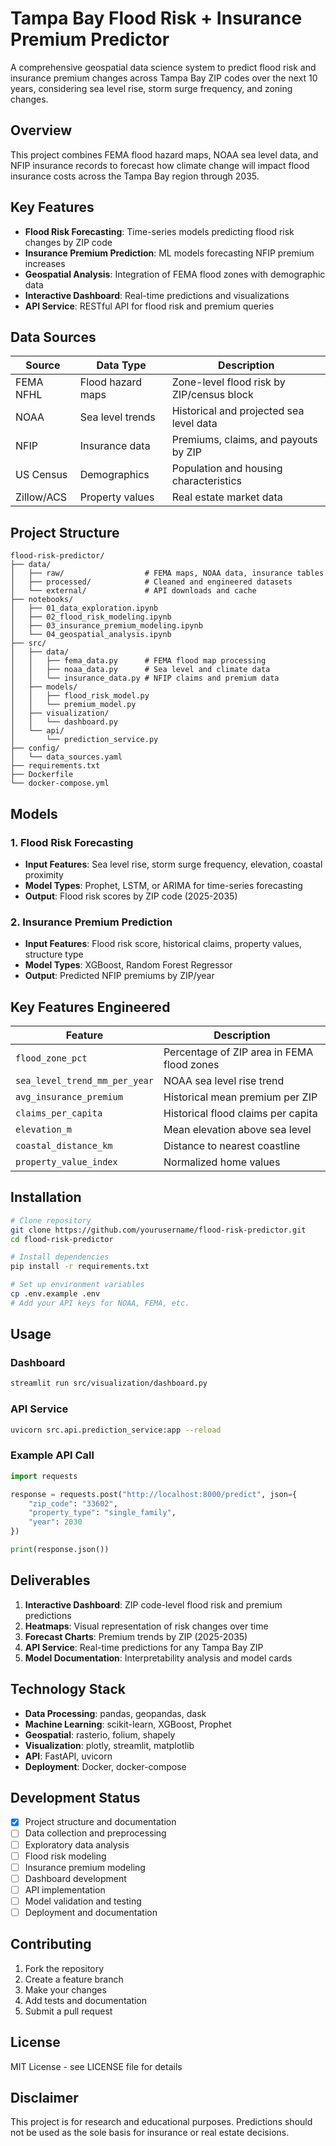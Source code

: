 # Tampa Bay Flood Risk + Insurance Premium Predictor

A comprehensive geospatial data science system to predict flood risk and insurance premium changes across Tampa Bay ZIP codes over the next 10 years, considering sea level rise, storm surge frequency, and zoning changes.

## Overview

This project combines FEMA flood hazard maps, NOAA sea level data, and NFIP insurance records to forecast how climate change will impact flood insurance costs across the Tampa Bay region through 2035.

## Key Features

- **Flood Risk Forecasting**: Time-series models predicting flood risk changes by ZIP code
- **Insurance Premium Prediction**: ML models forecasting NFIP premium increases
- **Geospatial Analysis**: Integration of FEMA flood zones with demographic data
- **Interactive Dashboard**: Real-time predictions and visualizations
- **API Service**: RESTful API for flood risk and premium queries

## Data Sources

| Source | Data Type | Description |
|--------|-----------|-------------|
| FEMA NFHL | Flood hazard maps | Zone-level flood risk by ZIP/census block |
| NOAA | Sea level trends | Historical and projected sea level data |
| NFIP | Insurance data | Premiums, claims, and payouts by ZIP |
| US Census | Demographics | Population and housing characteristics |
| Zillow/ACS | Property values | Real estate market data |

## Project Structure

```
flood-risk-predictor/
├── data/
│   ├── raw/                  # FEMA maps, NOAA data, insurance tables
│   ├── processed/            # Cleaned and engineered datasets
│   └── external/             # API downloads and cache
├── notebooks/
│   ├── 01_data_exploration.ipynb
│   ├── 02_flood_risk_modeling.ipynb
│   ├── 03_insurance_premium_modeling.ipynb
│   └── 04_geospatial_analysis.ipynb
├── src/
│   ├── data/
│   │   ├── fema_data.py      # FEMA flood map processing
│   │   ├── noaa_data.py      # Sea level and climate data
│   │   └── insurance_data.py # NFIP claims and premium data
│   ├── models/
│   │   ├── flood_risk_model.py
│   │   └── premium_model.py
│   ├── visualization/
│   │   └── dashboard.py
│   └── api/
│       └── prediction_service.py
├── config/
│   └── data_sources.yaml
├── requirements.txt
├── Dockerfile
└── docker-compose.yml
```

## Models

### 1. Flood Risk Forecasting
- **Input Features**: Sea level rise, storm surge frequency, elevation, coastal proximity
- **Model Types**: Prophet, LSTM, or ARIMA for time-series forecasting
- **Output**: Flood risk scores by ZIP code (2025-2035)

### 2. Insurance Premium Prediction
- **Input Features**: Flood risk score, historical claims, property values, structure type
- **Model Types**: XGBoost, Random Forest Regressor
- **Output**: Predicted NFIP premiums by ZIP/year

## Key Features Engineered

| Feature | Description |
|---------|-------------|
| `flood_zone_pct` | Percentage of ZIP area in FEMA flood zones |
| `sea_level_trend_mm_per_year` | NOAA sea level rise trend |
| `avg_insurance_premium` | Historical mean premium per ZIP |
| `claims_per_capita` | Historical flood claims per capita |
| `elevation_m` | Mean elevation above sea level |
| `coastal_distance_km` | Distance to nearest coastline |
| `property_value_index` | Normalized home values |

## Installation

```bash
# Clone repository
git clone https://github.com/yourusername/flood-risk-predictor.git
cd flood-risk-predictor

# Install dependencies
pip install -r requirements.txt

# Set up environment variables
cp .env.example .env
# Add your API keys for NOAA, FEMA, etc.
```

## Usage

### Dashboard
```bash
streamlit run src/visualization/dashboard.py
```

### API Service
```bash
uvicorn src.api.prediction_service:app --reload
```

### Example API Call
```python
import requests

response = requests.post("http://localhost:8000/predict", json={
    "zip_code": "33602",
    "property_type": "single_family",
    "year": 2030
})

print(response.json())
```

## Deliverables

1. **Interactive Dashboard**: ZIP code-level flood risk and premium predictions
2. **Heatmaps**: Visual representation of risk changes over time
3. **Forecast Charts**: Premium trends by ZIP (2025-2035)
4. **API Service**: Real-time predictions for any Tampa Bay ZIP
5. **Model Documentation**: Interpretability analysis and model cards

## Technology Stack

- **Data Processing**: pandas, geopandas, dask
- **Machine Learning**: scikit-learn, XGBoost, Prophet
- **Geospatial**: rasterio, folium, shapely
- **Visualization**: plotly, streamlit, matplotlib
- **API**: FastAPI, uvicorn
- **Deployment**: Docker, docker-compose

## Development Status

- [x] Project structure and documentation
- [ ] Data collection and preprocessing
- [ ] Exploratory data analysis
- [ ] Flood risk modeling
- [ ] Insurance premium modeling
- [ ] Dashboard development
- [ ] API implementation
- [ ] Model validation and testing
- [ ] Deployment and documentation

## Contributing

1. Fork the repository
2. Create a feature branch
3. Make your changes
4. Add tests and documentation
5. Submit a pull request

## License

MIT License - see LICENSE file for details

## Disclaimer

This project is for research and educational purposes. Predictions should not be used as the sole basis for insurance or real estate decisions.